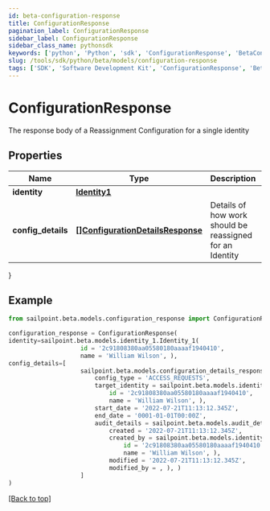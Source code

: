 ```yaml
---
id: beta-configuration-response
title: ConfigurationResponse
pagination_label: ConfigurationResponse
sidebar_label: ConfigurationResponse
sidebar_class_name: pythonsdk
keywords: ['python', 'Python', 'sdk', 'ConfigurationResponse', 'BetaConfigurationResponse'] 
slug: /tools/sdk/python/beta/models/configuration-response
tags: ['SDK', 'Software Development Kit', 'ConfigurationResponse', 'BetaConfigurationResponse']
---
```


# ConfigurationResponse

The response body of a Reassignment Configuration for a single identity

## Properties

Name | Type | Description | Notes
------------ | ------------- | ------------- | -------------
**identity** | [**Identity1**](identity1) |  | [optional] 
**config_details** | [**[]ConfigurationDetailsResponse**](configuration-details-response) | Details of how work should be reassigned for an Identity | [optional] 
}

## Example

```python
from sailpoint.beta.models.configuration_response import ConfigurationResponse

configuration_response = ConfigurationResponse(
identity=sailpoint.beta.models.identity_1.Identity_1(
                    id = '2c91808380aa05580180aaaaf1940410', 
                    name = 'William Wilson', ),
config_details=[
                    sailpoint.beta.models.configuration_details_response.ConfigurationDetailsResponse(
                        config_type = 'ACCESS_REQUESTS', 
                        target_identity = sailpoint.beta.models.identity_1.Identity_1(
                            id = '2c91808380aa05580180aaaaf1940410', 
                            name = 'William Wilson', ), 
                        start_date = '2022-07-21T11:13:12.345Z', 
                        end_date = '0001-01-01T00:00Z', 
                        audit_details = sailpoint.beta.models.audit_details.AuditDetails(
                            created = '2022-07-21T11:13:12.345Z', 
                            created_by = sailpoint.beta.models.identity_1.Identity_1(
                                id = '2c91808380aa05580180aaaaf1940410', 
                                name = 'William Wilson', ), 
                            modified = '2022-07-21T11:13:12.345Z', 
                            modified_by = , ), )
                    ]
)

```
[[Back to top]](#) 


